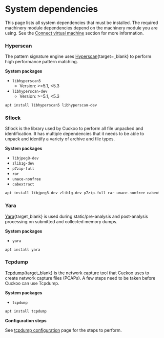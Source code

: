 # System dependencies

This page lists all system dependencies that must be installed. The required machinery module dependencies depend on the machinery
module you are using. See the [Connect virtual machine](Connect%20virtual%20machine.md) section for more information.

### Hyperscan

The pattern signature engine uses [Hyperscan](https://www.hyperscan.io/about/){target=_blank} to perform high performance pattern matching.

**System packages**

- `libhyperscan5`
    - Version: >=5.1, <5.3
- `libhyperscan-dev`
    - Version: >=5.1, <5.3

```bash
apt install libhyperscan5 libhyperscan-dev
```

### Sflock

Sflock is the library used by Cuckoo to perform all file unpacked and identification. It has multiple dependencies that it needs
to be able to unpack and identify a variety of archive and file types.

**System packages**

- `libjpeg8-dev`
- `zlib1g-dev`
- `p7zip-full`
- `rar`
- `unace-nonfree`
- `cabextract`

```bash
apt install libjpeg8-dev zlib1g-dev p7zip-full rar unace-nonfree cabextract
```

### Yara

[Yara](https://virustotal.github.io/yara/){target_blank} is used during static/pre-analysis and post-analysis processing on submitted and collected memory dumps.

**System packages**

- `yara`

```bash
apt install yara
```

### Tcpdump

[Tcpdump](https://www.tcpdump.org/){target_blank} is the network capture tool that Cuckoo uses to create network capture files (PCAPs). A few steps need to be taken before Cuckoo can use Tcpdump. 

**System packages**

- `tcpdump`

```bash
apt install tcpdump
```

**Configuration steps**

See [tcpdump configuration](../configuration/system.md#tcpdump) page for the steps to perform.